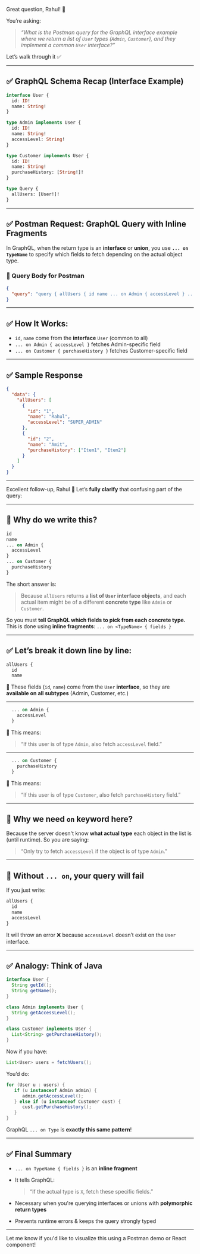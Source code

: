 Great question, Rahul! 👏

You’re asking:

> *“What is the Postman query for the GraphQL interface example where we return a list of `User` types (`Admin`, `Customer`), and they implement a common `User` interface?”*

Let’s walk through it ✅

---

## ✅ GraphQL Schema Recap (Interface Example)

```graphql
interface User {
  id: ID!
  name: String!
}

type Admin implements User {
  id: ID!
  name: String!
  accessLevel: String!
}

type Customer implements User {
  id: ID!
  name: String!
  purchaseHistory: [String!]!
}

type Query {
  allUsers: [User!]!
}
```

---

## ✅ Postman Request: GraphQL Query with Inline Fragments

In GraphQL, when the return type is an **interface** or **union**,
you use **`... on TypeName`** to specify which fields to fetch depending on the actual object type.

### 🔹 Query Body for Postman

```json
{
  "query": "query { allUsers { id name ... on Admin { accessLevel } ... on Customer { purchaseHistory } } }"
}
```

---

## ✅ How It Works:

* `id`, `name` come from the **interface** `User` (common to all)
* `... on Admin { accessLevel }` fetches Admin-specific field
* `... on Customer { purchaseHistory }` fetches Customer-specific field

---

## ✅ Sample Response

```json
{
  "data": {
    "allUsers": [
      {
        "id": "1",
        "name": "Rahul",
        "accessLevel": "SUPER_ADMIN"
      },
      {
        "id": "2",
        "name": "Amit",
        "purchaseHistory": ["Item1", "Item2"]
      }
    ]
  }
}
```

---

Excellent follow-up, Rahul 👏
Let’s **fully clarify** that confusing part of the query:

---

## 🤔 Why do we write this?

```graphql
id
name
... on Admin {
  accessLevel
}
... on Customer {
  purchaseHistory
}
```

The short answer is:

> Because `allUsers` returns a **list of `User` interface objects**, and each actual item might be of a different **concrete type** like `Admin` or `Customer`.

So you must **tell GraphQL which fields to pick from each concrete type.**
This is done using **inline fragments**: `... on <TypeName> { fields }`

---

## ✅ Let’s break it down line by line:

```graphql
allUsers {
  id
  name
```

🔹 These fields (`id`, `name`) come from the `User` **interface**,
so they are **available on all subtypes** (Admin, Customer, etc.)

---

```graphql
  ... on Admin {
    accessLevel
  }
```

🔹 This means:

> “If this user is of type `Admin`, also fetch `accessLevel` field.”

---

```graphql
  ... on Customer {
    purchaseHistory
  }
```

🔹 This means:

> “If this user is of type `Customer`, also fetch `purchaseHistory` field.”

---

## 🧠 Why we **need `on` keyword** here?

Because the server doesn't know **what actual type** each object in the list is (until runtime).
So you are saying:

> “Only try to fetch `accessLevel` if the object is of type `Admin`.”

---

## 📌 Without `... on`, your query will fail

If you just write:

```graphql
allUsers {
  id
  name
  accessLevel
}
```

It will throw an error ❌ because `accessLevel` doesn’t exist on the `User` interface.

---

## ✅ Analogy: Think of Java

```java
interface User {
  String getId();
  String getName();
}

class Admin implements User {
  String getAccessLevel();
}

class Customer implements User {
  List<String> getPurchaseHistory();
}
```

Now if you have:

```java
List<User> users = fetchUsers();
```

You’d do:

```java
for (User u : users) {
   if (u instanceof Admin admin) {
      admin.getAccessLevel();
   } else if (u instanceof Customer cust) {
      cust.getPurchaseHistory();
   }
}
```

GraphQL `... on Type` is **exactly this same pattern**!

---

## ✅ Final Summary

* `... on TypeName { fields }` is an **inline fragment**
* It tells GraphQL:

  > “If the actual type is `X`, fetch these specific fields.”
* Necessary when you're querying interfaces or unions with **polymorphic return types**
* Prevents runtime errors & keeps the query strongly typed

---

Let me know if you'd like to visualize this using a Postman demo or React component!
